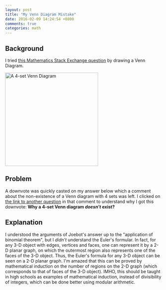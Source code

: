 ```yaml
---
layout: post
title: "My Venn Diagram Mistake"
date: 2016-02-09 14:24:54 +0800
comments: true
categories: math
---
```


Background
---

I tried [this Mathematics Stack Exchange question][mse1635782] by
drawing a Venn Diagram.

<picture class="fancybox" title="A 4-set Venn Diagram">
  <source srcset="https://i.stack.imgur.com/jbsrG.png"
    media="(min-width: 400px)"></source>
  <img alt="A 4-set Venn Diagram" width="300"
    src="https://i.stack.imgur.com/jbsrG.png" />
</picture>

Problem
---

A downvote was quickly casted on my answer below which a comment about
the non-existence of a Venn diagram with 4 sets was left.  I clicked
on [the link to another question][mse825984] in that comment to
understand why I got this downvote: **Why a 4-set Venn diagram
*doesn't* exist?**

Explanation
---

I understood the arguments of Joebot's answer up to the "application
of binomial theorem", but I *didn't* understand the Euler's formular.
In fact, for any 3-D object with edges, vertices and faces, one can
represent it by a 2-D planar graph, on which the outermost region also
represents one of the faces of the 3-D object.  Thus, the Euler's
formula for any 3-D object can be seen on a 2-D planar graph.  I'm
amazed that this can be proved by mathematical induction on the number
of regions on the 2-D graph (which corresponds to that of faces of the
3-D object).  IMHO, this should be taught in high schools as examples
of mathematical induction, instead of divisibility of integers, which
can be done better using modular arithmetic.

[mse1635782]: http://math.stackexchange.com/q/1635782/290189
[mse825984]: http://math.stackexchange.com/a/825984/290189
